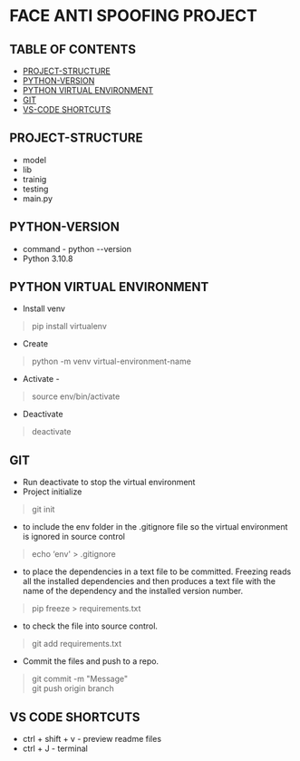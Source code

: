 # FACE ANTI SPOOFING PROJECT

## TABLE OF CONTENTS
- [PROJECT-STRUCTURE](#project-structure)
- [PYTHON-VERSION](#python-version)
- [PYTHON VIRTUAL ENVIRONMENT](#heading-2)
- [GIT](#git)
- [VS-CODE SHORTCUTS](#heading-4)

## PROJECT-STRUCTURE
- model
- lib
- trainig
- testing
- main.py

## PYTHON-VERSION
- command - python --version
- Python 3.10.8

## PYTHON VIRTUAL ENVIRONMENT
- Install venv  
> pip install virtualenv

- Create 
> python -m venv virtual-environment-name
- Activate -
> source env/bin/activate
- Deactivate 
> deactivate

## GIT
- Run deactivate to stop the virtual environment
- Project initialize 
> git init

- to include the env folder in the .gitignore file so the virtual environment is ignored in source control
> echo ‘env' > .gitignore 

- to place the dependencies in a text file to be committed. Freezing reads all the installed dependencies and then produces a text file with the name of the dependency and the installed version number.
> pip freeze > requirements.txt 

- to check the file into source control.
> git add requirements.txt 

- Commit the files and push to a repo.
> git commit -m "Message"       
> git push origin branch






## VS CODE SHORTCUTS

- ctrl + shift + v - preview readme files
- ctrl + J - terminal


